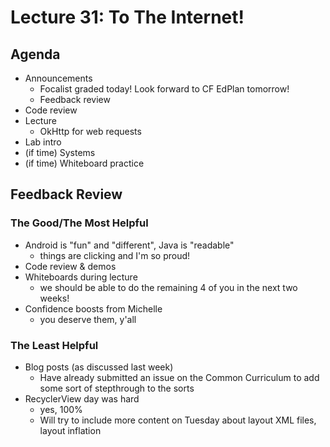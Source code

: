 <!-- markdownlint-disable MD026 -->
# Lecture 31: To The Internet!
<!-- markdownlint-enable MD026 -->

## Agenda

* Announcements
  * Focalist graded today! Look forward to CF EdPlan tomorrow!
  * Feedback review
* Code review
* Lecture
  * OkHttp for web requests
* Lab intro
* (if time) Systems
* (if time) Whiteboard practice

## Feedback Review

### The Good/The Most Helpful

* Android is "fun" and "different", Java is "readable"
  * things are clicking and I'm so proud!
* Code review & demos
* Whiteboards during lecture
  * we should be able to do the remaining 4 of you in the next two weeks!
* Confidence boosts from Michelle
  * you deserve them, y'all

### The Least Helpful

* Blog posts (as discussed last week)
  * Have already submitted an issue on the Common Curriculum to add some sort of stepthrough to the sorts
* RecyclerView day was hard
  * yes, 100%
  * Will try to include more content on Tuesday about layout XML files, layout inflation
